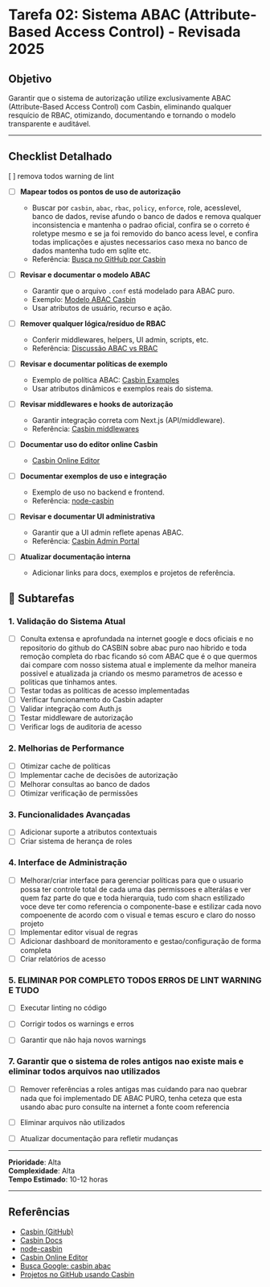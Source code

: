 # Tarefa 02: Sistema ABAC (Attribute-Based Access Control) - Revisada 2025

## Objetivo
Garantir que o sistema de autorização utilize exclusivamente ABAC (Attribute-Based Access Control) com Casbin, eliminando qualquer resquício de RBAC, otimizando, documentando e tornando o modelo transparente e auditável.

---

## Checklist Detalhado
 [ ] remova todos warning de lint
- [ ] **Mapear todos os pontos de uso de autorização**
  - Buscar por `casbin`, `abac`, `rbac`, `policy`, `enforce`, role, acesslevel, banco de dados, revise afundo o banco de dados e remova qualquer inconsistencia e mantenha o padrao oficial, confira se o correto é roletype mesmo e se ja foi removido do banco acess level, e confira todas implicações e ajustes necessarios caso mexa no banco de dados mantenha tudo em sqlite etc.
  - Referência: [Busca no GitHub por Casbin](https://github.com/search?q=casbin)

- [ ] **Revisar e documentar o modelo ABAC**
  - Garantir que o arquivo `.conf` está modelado para ABAC puro.
  - Exemplo: [Modelo ABAC Casbin](https://casbin.org/docs/overview)
  - Usar atributos de usuário, recurso e ação.

- [ ] **Remover qualquer lógica/resíduo de RBAC**
  - Conferir middlewares, helpers, UI admin, scripts, etc.
  - Referência: [Discussão ABAC vs RBAC](https://github.com/casbin/casbin/issues/1000)

- [ ] **Revisar e documentar políticas de exemplo**
  - Exemplo de política ABAC: [Casbin Examples](https://github.com/casbin/casbin#examples)
  - Usar atributos dinâmicos e exemplos reais do sistema.

- [ ] **Revisar middlewares e hooks de autorização**
  - Garantir integração correta com Next.js (API/middleware).
  - Referência: [Casbin middlewares](https://casbin.org/docs/middlewares)

- [ ] **Documentar uso do editor online Casbin**
  - [Casbin Online Editor](https://casbin.org/editor/)

- [ ] **Documentar exemplos de uso e integração**
  - Exemplo de uso no backend e frontend.
  - Referência: [node-casbin](https://github.com/casbin/node-casbin)

- [ ] **Revisar e documentar UI administrativa**
  - Garantir que a UI admin reflete apenas ABAC.
  - Referência: [Casbin Admin Portal](https://casbin.org/docs/admin-portal)

- [ ] **Atualizar documentação interna**
  - Adicionar links para docs, exemplos e projetos de referência.


## 🎯 Subtarefas

### 1. Validação do Sistema Atual
- [ ] Conulta extensa e aprofundada na internet google e docs oficiais e no repositorio do github do CASBIN sobre abac puro nao hibrido e toda remoção completa do rbac ficando só com ABAC que é o que quermos dai compare com nosso sistema atual e implemente da melhor maneira possivel e atualizada ja criando os mesmo parametros de acesso e politicas que tinhamos antes.
- [ ] Testar todas as políticas de acesso implementadas
- [ ] Verificar funcionamento do Casbin adapter
- [ ] Validar integração com Auth.js
- [ ] Testar middleware de autorização
- [ ] Verificar logs de auditoria de acesso

### 2. Melhorias de Performance
- [ ] Otimizar cache de políticas
- [ ] Implementar cache de decisões de autorização
- [ ] Melhorar consultas ao banco de dados
- [ ] Otimizar verificação de permissões

### 3. Funcionalidades Avançadas
- [ ] Adicionar suporte a atributos contextuais
- [ ] Criar sistema de herança de roles

### 4. Interface de Administração
- [ ] Melhorar/criar  interface para gerenciar políticas para que o usuario possa ter controle total de cada uma das permissoes e alterálas e ver quem faz parte do que e toda hierarquia, tudo com shacn estilizado voce deve ter como referencia o componente-base e estilizar cada novo compoenente de acordo com o visual e temas escuro e claro do nosso projeto
- [ ] Implementar editor visual de regras
- [ ] Adicionar dashboard de monitoramento e gestao/configuração de forma completa
- [ ] Criar relatórios de acesso

### 5. ELIMINAR POR COMPLETO TODOS ERROS DE LINT WARNING E TUDO
- [ ] Executar linting no código
- [ ] Corrigir todos os warnings e erros
- [ ] Garantir que não haja novos warnings


### 7. Garantir que o sistema de roles antigos nao existe mais e eliminar todos arquivos nao utilizados
- [ ] Remover referências a roles antigas mas cuidando para nao quebrar nada que foi implementado DE ABAC PURO, tenha ceteza que esta usando abac puro consulte na internet a fonte coom referencia
- [ ] Eliminar arquivos não utilizados
- [ ] Atualizar documentação para refletir mudanças



---
**Prioridade**: Alta  
**Complexidade**: Alta  
**Tempo Estimado**: 10-12 horas

---

## Referências
- [Casbin (GitHub)](https://github.com/casbin/casbin)
- [Casbin Docs](https://casbin.org/docs/overview)
- [node-casbin](https://github.com/casbin/node-casbin)
- [Casbin Online Editor](https://casbin.org/editor/)
- [Busca Google: casbin abac](https://www.google.com/search?q=casbin+abac)
- [Projetos no GitHub usando Casbin](https://github.com/search?q=casbin)
